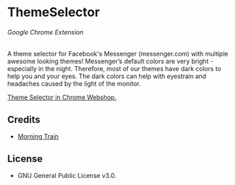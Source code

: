# ThemeSelector
###### Google Chrome Extension
A theme selector for Facebook's Messenger (messenger.com) with multiple awesome looking themes!
Messenger’s default colors are very bright - especially in the night. Therefore, most of our themes have dark colors to help you and your eyes. The dark colors can help with eyestrain and headaches caused by the light of the monitor.

[Theme Selector in Chrome Webshop.](https://chrome.google.com/webstore/detail/facebook-messenger-theme/cghmigojnbaajmeigfphpaiepjjhcbpe)


## Credits
* [Morning Train](https://morningtrain.dk/)


## License
* GNU General Public License v3.0.
